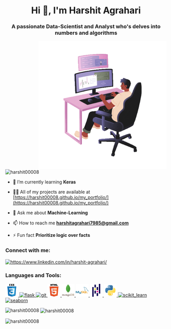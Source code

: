 <h1 align="center">Hi 👋, I'm Harshit Agrahari</h1>
<h3 align="center">A passionate Data-Scientist and Analyst who's delves into numbers and algorithms</h3>
<img align="right" alt="coding" width="400" src="https://github.com/Harshit00008/Harshit00008/blob/main/Purple%20White%20Vibrant%20Digital%20Marketing%20Service%20Advertising%20Flyer.gif">
<p align="left"> <img src="https://komarev.com/ghpvc/?username=harshit00008&label=Profile%20views&color=0e75b6&style=flat" alt="harshit00008" /> </p>

- 🌱 I’m currently learning **Keras**

- 👨‍💻 All of my projects are available at [https://harshit00008.github.io/my_portfolio/](https://harshit00008.github.io/my_portfolio/)

- 💬 Ask me about **Machine-Learning**

- 📫 How to reach me **harshitagrahari7985@gmail.com**

- ⚡ Fun fact **Prioritize logic over facts**

<h3 align="left">Connect with me:</h3>
<p align="left">
<a href="https://linkedin.com/in/https://www.linkedin.com/in/harshit-agrahari/" target="blank"><img align="center" src="https://raw.githubusercontent.com/rahuldkjain/github-profile-readme-generator/master/src/images/icons/Social/linked-in-alt.svg" alt="https://www.linkedin.com/in/harshit-agrahari/" height="30" width="40" /></a>
</p>

<h3 align="left">Languages and Tools:</h3>
<p align="left"> <a href="https://www.w3schools.com/css/" target="_blank" rel="noreferrer"> <img src="https://raw.githubusercontent.com/devicons/devicon/master/icons/css3/css3-original-wordmark.svg" alt="css3" width="40" height="40"/> </a> <a href="https://flask.palletsprojects.com/" target="_blank" rel="noreferrer"> <img src="https://www.vectorlogo.zone/logos/pocoo_flask/pocoo_flask-icon.svg" alt="flask" width="40" height="40"/> </a> <a href="https://git-scm.com/" target="_blank" rel="noreferrer"> <img src="https://www.vectorlogo.zone/logos/git-scm/git-scm-icon.svg" alt="git" width="40" height="40"/> </a> <a href="https://www.w3.org/html/" target="_blank" rel="noreferrer"> <img src="https://raw.githubusercontent.com/devicons/devicon/master/icons/html5/html5-original-wordmark.svg" alt="html5" width="40" height="40"/> </a> <a href="https://www.mongodb.com/" target="_blank" rel="noreferrer"> <img src="https://raw.githubusercontent.com/devicons/devicon/master/icons/mongodb/mongodb-original-wordmark.svg" alt="mongodb" width="40" height="40"/> </a> <a href="https://www.mysql.com/" target="_blank" rel="noreferrer"> <img src="https://raw.githubusercontent.com/devicons/devicon/master/icons/mysql/mysql-original-wordmark.svg" alt="mysql" width="40" height="40"/> </a> <a href="https://pandas.pydata.org/" target="_blank" rel="noreferrer"> <img src="https://raw.githubusercontent.com/devicons/devicon/2ae2a900d2f041da66e950e4d48052658d850630/icons/pandas/pandas-original.svg" alt="pandas" width="40" height="40"/> </a> <a href="https://www.python.org" target="_blank" rel="noreferrer"> <img src="https://raw.githubusercontent.com/devicons/devicon/master/icons/python/python-original.svg" alt="python" width="40" height="40"/> </a> <a href="https://scikit-learn.org/" target="_blank" rel="noreferrer"> <img src="https://upload.wikimedia.org/wikipedia/commons/0/05/Scikit_learn_logo_small.svg" alt="scikit_learn" width="40" height="40"/> </a> <a href="https://seaborn.pydata.org/" target="_blank" rel="noreferrer"> <img src="https://seaborn.pydata.org/_images/logo-mark-lightbg.svg" alt="seaborn" width="40" height="40"/> </a> </p>

<p><img align="left" src="https://github-readme-stats.vercel.app/api/top-langs?username=harshit00008&show_icons=true&locale=en&layout=compact" alt="harshit00008" /></p>

<p>&nbsp;<img align="center" src="https://github-readme-stats.vercel.app/api?username=harshit00008&show_icons=true&locale=en" alt="harshit00008" /></p>

<p><img align="center" src="https://github-readme-streak-stats.herokuapp.com/?user=harshit00008&" alt="harshit00008" /></p>
